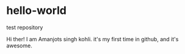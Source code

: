 # hello-world
test repository

Hi ther!
I am Amanjots singh kohli.
it's my first time in github, and it's awesome.

